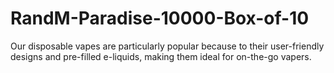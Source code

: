 # RandM-Paradise-10000-Box-of-10
Our disposable vapes are particularly popular because to their user-friendly designs and pre-filled e-liquids, making them ideal for on-the-go vapers.
